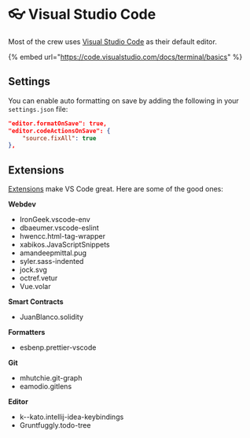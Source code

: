 # 👓 Visual Studio Code

Most of the crew uses [Visual Studio Code](https://code.visualstudio.com/) as their default editor.

{% embed url="https://code.visualstudio.com/docs/terminal/basics" %}

## Settings

You can enable auto formatting on save by adding the following in your `settings.json` file:

```json
"editor.formatOnSave": true,
"editor.codeActionsOnSave": {
    "source.fixAll": true
},
```

## Extensions

[Extensions](https://marketplace.visualstudio.com/VSCode) make VS Code great. Here are some of the good ones:

**Webdev**

* IronGeek.vscode-env
* dbaeumer.vscode-eslint
* hwencc.html-tag-wrapper
* xabikos.JavaScriptSnippets
* amandeepmittal.pug
* syler.sass-indented
* jock.svg
* octref.vetur
* Vue.volar

**Smart Contracts**

* JuanBlanco.solidity

**Formatters**

* esbenp.prettier-vscode

**Git**

* mhutchie.git-graph
* eamodio.gitlens

**Editor**

* k--kato.intellij-idea-keybindings
* Gruntfuggly.todo-tree
